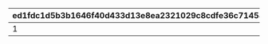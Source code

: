 |ed1fdc1d5b3b1646f40d433d13e8ea2321029c8cdfe36c71458e977631db2007|e724ca01d361e7fe07c71ee818dd7ddb4a34f61606e343e681e49729314c8495|b904759e1135400acb56f75393b100157bf27749375b36c742859fe9ef3df9b8|e78f164561caa46f9517a2f0d8902ff07e920aa19ece9725bd80ab2530bd1050|
| --- | --- | --- | --- |
|1|2020-01-04 04:59:59|2020-01-10 11:59:59|2019-12-20 05:00:00|